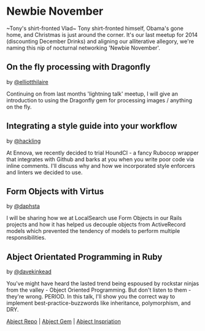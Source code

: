 # Newbie November

~Tony's shirt-fronted Vlad~ Tony shirt-fronted himself, Obama's gone home, and Christmas is just around the corner.  It's our last meetup for 2014 (discounting December Drinks) and aligning our alliterative allegory, we're naming this nip of nocturnal networking 'Newbie November'.


## On the fly processing with Dragonfly
by [@elliotthilaire](https://github.com/elliotthilaire)

Continuing on from last months 'lightning talk' meetup, I will give an introduction to using the Dragonfly gem for processing images / anything on the fly.


## Integrating a style guide into your workflow
by [@hackling](https://github.com/hackling)

At Ennova, we recently decided to trial HoundCI - a fancy Rubocop wrapper that integrates with Github and barks at you when you write poor code via inline comments.  I'll discuss why and how we incorporated style enforcers and linters we decided to use.


## Form Objects with Virtus
by [@daphsta](https://github.com/daphsta)

I will be sharing how we at LocalSearch use Form Objects in our Rails projects and how it has helped us decouple objects from ActiveRecord models which prevented the tendency of models to perform multiple responsibilities.


## Abject Orientated Programming in Ruby
by [@davekinkead](https://github.com/davekinkead)

You've might have heard the lasted trend being espoused by rockstar ninjas from the valley - Object Oriented Programming.  But don't listen to them - they're wrong. PERIOD.  In this talk, I'll show you the correct way to implement best-practice-buzzwords like inheritance, polymorphism, and DRY.

[Abject Repo](https://github.com/davekinkead/abject) | [Abject Gem](http://rubygems.org/gems/abject) | [Abject Inspriation](http://typicalprogrammer.com/abject-oriented/)